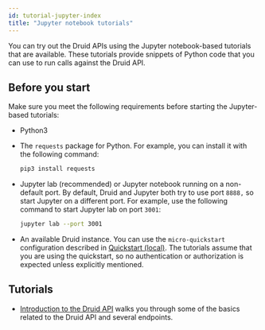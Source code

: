 ```yaml
---
id: tutorial-jupyter-index
title: "Jupyter notebook tutorials"
---
```


<!--
  ~ Licensed to the Apache Software Foundation (ASF) under one
  ~ or more contributor license agreements.  See the NOTICE file
  ~ distributed with this work for additional information
  ~ regarding copyright ownership.  The ASF licenses this file
  ~ to you under the Apache License, Version 2.0 (the
  ~ "License"); you may not use this file except in compliance
  ~ with the License.  You may obtain a copy of the License at
  ~
  ~   http://www.apache.org/licenses/LICENSE-2.0
  ~
  ~ Unless required by applicable law or agreed to in writing,
  ~ software distributed under the License is distributed on an
  ~ "AS IS" BASIS, WITHOUT WARRANTIES OR CONDITIONS OF ANY
  ~ KIND, either express or implied.  See the License for the
  ~ specific language governing permissions and limitations
  ~ under the License.
  -->

You can try out the Druid APIs using the Jupyter notebook-based tutorials that are available. These tutorials provide snippets of Python code that you can use to run calls against the Druid API.

## Before you start

Make sure you meet the following requirements before starting the Jupyter-based tutorials:

- Python3 

- The `requests` package for Python. For example, you can install it with the following command: 
   
   ```bash
   pip3 install requests
   ````

- Jupyter lab (recommended) or Jupyter notebook running on a non-default port. By default, Druid and Jupyter both try to use port `8888,` so start Jupyter on a different port. For example, use the following command to start Jupyter lab on port `3001`:
   
   ```bash
   jupyter lab --port 3001
   ```

- An available Druid instance. You can use the `micro-quickstart` configuration described in [Quickstart (local)](./index.md). The tutorials assume that you are using the quickstart, so no authentication or authorization is expected unless explicitly mentioned.

## Tutorials

- [Introduction to the Druid API](./jupyter/api-tutorial.ipynb) walks you through some of the basics related to the Druid API and several endpoints.